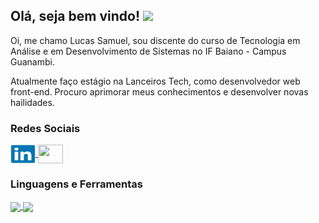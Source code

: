 ## Olá, seja bem vindo! <img src="https://raw.githubusercontent.com/MartinHeinz/MartinHeinz/master/wave.gif" width="30px">

Oi, me chamo Lucas Samuel, sou discente do curso de Tecnologia em Análise e em Desenvolvimento de Sistemas no IF Baiano - Campus Guanambi. 

Atualmente faço estágio na Lanceiros Tech, como desenvolvedor web front-end.
Procuro aprimorar meus conhecimentos e desenvolver novas hailidades.

### Redes Sociais

<a href="https://www.linkedin.com/in/lucassamuel1/" target="blank">
  <img align="center" alt"lucas-linkedin" height="30" width="40" src="https://raw.githubusercontent.com/devicons/devicon/master/icons/linkedin/linkedin-plain.svg"
       style="max-width:100%;">
</a>



<a href="https://www.instagram.com/lucsamuel_/" target="blank">
  <img align="center" alt"lucas-instagram" height="30" width="40" src="https://raw.githubusercontent.com/devicons/devicon/master/icons/linkedin/instagram.svg"
       style="max-width:100%;">
</a>

### Linguagens e Ferramentas



<a href="https://github.com/anuraghazra/github-readme-stats">
  <img align="center" src="https://github-readme-stats.vercel.app/api/top-langs/?username=lucasamuel&repo=github-readme-stats&theme=dark&layout=compact" />
</a>
<a href="https://github.com/anuraghazra/github-readme-stats">
  <img align="center" src="https://github-readme-stats.vercel.app/api/?username=lucasamuel&count_private=true&theme=dark&show_icons=true" />
</a>



